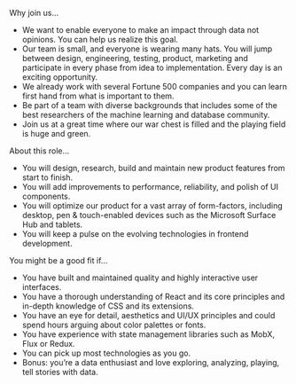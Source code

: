 Why join us...
* We want to enable everyone to make an impact through data not opinions. You can help us realize this goal. 
* Our team is small, and everyone is wearing many hats. You will jump between design, engineering, testing, product, marketing and participate in every phase from idea to implementation. Every day is an exciting opportunity.
* We already work with several Fortune 500 companies and you can learn first hand from what is important to them. 
* Be part of a team with diverse backgrounds that includes some of the best researchers of the machine learning and database community. 
* Join us at a great time where our war chest is filled and the playing field is huge and green. 


About this role…
* You will design, research, build and maintain new product features from start to finish.
* You will add improvements to performance, reliability, and polish of UI components. 
* You will optimize our product for a vast array of form-factors, including desktop, pen & touch-enabled devices such as the Microsoft Surface Hub and tablets.
* You will keep a pulse on the evolving technologies in frontend development.

You might be a good fit if...
* You have built and maintained quality and highly interactive user interfaces.
* You have a thorough understanding of React and its core principles and in-depth knowledge of CSS and its extensions.
* You have an eye for detail, aesthetics and UI/UX principles and could spend hours arguing about color palettes or fonts.
* You have experience with state management libraries such as MobX, Flux or Redux.
* You can pick up most technologies as you go.
* Bonus: you’re a data enthusiast and love exploring, analyzing, playing, tell stories with data.


